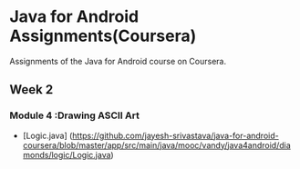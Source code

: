 # Java for Android Assignments(Coursera)
Assignments of the Java for Android course on Coursera.


## Week 2
### Module 4 :Drawing ASCII Art
* [Logic.java] (https://github.com/jayesh-srivastava/java-for-android-coursera/blob/master/app/src/main/java/mooc/vandy/java4android/diamonds/logic/Logic.java)
